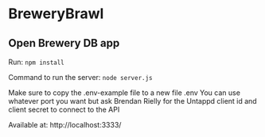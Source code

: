 # BreweryBrawl

## Open Brewery DB app

Run: `npm install`

Command to run the server: `node server.js`

Make sure to copy the .env-example file to a new file .env
You can use whatever port you want but ask Brendan Rielly for the Untappd client id and client secret to connect to the API

Available at: http://localhost:3333/

